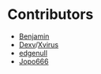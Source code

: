 # Contributors

<!-- prettier-ignore-start -->
- [Benjamin](https://github.com/cwackz)
- [Dexv](https://github.com/DXVVAY)/[Xvirus](https://github.com/Xvirus0)
- [edgenull](https://github.com/edgenull)
- [Jopo666](https://github.com/jopo66)
